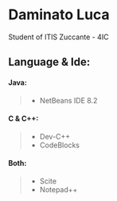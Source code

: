 # Daminato Luca
Student of ITIS Zuccante - 4IC

## Language & Ide:
#### Java:
> * NetBeans IDE 8.2

#### C & C++:
> * Dev-C++
> * CodeBlocks

#### Both:
> * Scite
> * Notepad++
